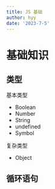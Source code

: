 ```yaml
---
title: JS 基础
author: hyy
date: '2023-7-5'
---
```


# 基础知识
## 类型
基本类型
- Boolean
- Number
- String
- undefined
- Symbol

复杂类型
- Object

## 循环语句